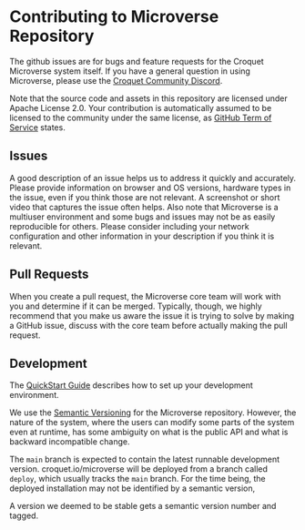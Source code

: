 # Contributing to Microverse Repository

The github issues are for bugs and feature requests for the Croquet Microverse system itself. If you have a general question in using Microverse, please use the [Croquet Community Discord](https://croquet.io/discord).

Note that the source code and assets in this repository are licensed under Apache License 2.0. Your contribution is automatically assumed to be licensed to the community under the same license, as [GitHub Term of Service](https://docs.github.com/en/site-policy/github-terms/github-terms-of-service#6-contributions-under-repository-license) states.

## Issues

A good description of an issue helps us to address it quickly and accurately. Please provide information on browser and OS versions, hardware types in the issue, even if you think those are not relevant. A screenshot or short video that captures the issue often helps. Also note that Microverse is a multiuser environment and some bugs and issues may not be as easily reproducible for others. Please consider including your network configuration and other information in your description if you think it is relevant.

## Pull Requests

When you create a pull request, the Microverse core team will work with you and determine if it can be merged. Typically, though, we highly recommend that you make us aware the issue it is trying to solve by making a GitHub issue, discuss with the core team before actually making the pull request.

## Development

The [QuickStart Guide](./docs/QuickStart.md) describes how to set up your development environment.

We use the [Semantic Versioning](https://semver.org/) for the Microverse repository. However, the nature of the system, where the users can modify some parts of the system even at runtime, has some ambiguity on what is the public API and what is backward incompatible change.

The `main` branch is expected to contain the latest runnable development version. croquet.io/microverse will be deployed from a branch called `deploy`, which usually tracks the `main` branch. For the time being, the deployed installation may not be identified by a semantic version,

A version we deemed to be stable gets a semantic version number and tagged.


